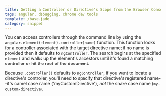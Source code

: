 ```yaml
---
title: Getting a Controller or Directive's Scope from the Browser Console
tags: angular, debugging, chrome dev tools
template: /base.jade
category: snippet
---
```


You can access controllers through the command line by using the `angular.element(element).controller(name)` function. This function looks for a controller associated with the target directive name; if no name is provided then it defaults to `ngController`. The search begins at the specified `element` and walks up the element's ancestors until it's found a matching controller or hit the root of the document.

Because `.controller()` defaults to `ngController`, if you want to locate a directive's controller, you'll need to specify that directive's registered name--it's camel case name ('myCustomDirective'), *not* the snake case name (`my-custom-directive`).
